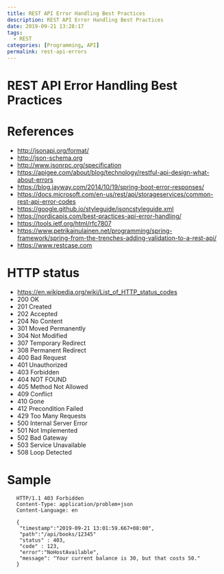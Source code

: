 ```yaml
---
title: REST API Error Handling Best Practices
description: REST API Error Handling Best Practices
date: 2019-09-21 13:28:17
tags:
  - REST
categories: [Programming, API]
permalink: rest-api-errors
---
```


# REST API Error Handling Best Practices

# References
+ http://jsonapi.org/format/
+ http://json-schema.org
+ http://www.jsonrpc.org/specification
+ https://apigee.com/about/blog/technology/restful-api-design-what-about-errors
+ https://blog.jayway.com/2014/10/19/spring-boot-error-responses/
+ https://docs.microsoft.com/en-us/rest/api/storageservices/common-rest-api-error-codes
+ https://google.github.io/styleguide/jsoncstyleguide.xml
+ https://nordicapis.com/best-practices-api-error-handling/
+ https://tools.ietf.org/html/rfc7807
+ https://www.petrikainulainen.net/programming/spring-framework/spring-from-the-trenches-adding-validation-to-a-rest-api/
+ https://www.restcase.com

# HTTP status
+ https://en.wikipedia.org/wiki/List_of_HTTP_status_codes
+ 200 OK
+ 201 Created
+ 202 Accepted
+ 204 No Content
+ 301 Moved Permanently
+ 304 Not Modified
+ 307 Temporary Redirect
+ 308 Permanent Redirect
+ 400 Bad Request
+ 401 Unauthorized
+ 403 Forbidden
+ 404 NOT FOUND
+ 405 Method Not Allowed
+ 409 Conflict
+ 410 Gone
+ 412 Precondition Failed
+ 429 Too Many Requests
+ 500 Internal Server Error
+ 501 Not Implemented
+ 502 Bad Gateway
+ 503 Service Unavailable
+ 508 Loop Detected

# Sample
```
   HTTP/1.1 403 Forbidden
   Content-Type: application/problem+json
   Content-Language: en

   {
    "timestamp":"2019-09-21 13:01:59.667+08:00",
    "path":"/api/books/12345"
    "status" : 403,
    "code" : 123,
    "error":"NoHostAvailable",
    "message": "Your current balance is 30, but that costs 50."
   }
```
